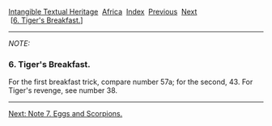 [Intangible Textual Heritage](../../index)  [Africa](../index) 
[Index](index)  [Previous](jas005n)  [Next](jas007n)   
 \[[6. Tiger's Breakfast.](jas006)\]

------------------------------------------------------------------------

*NOTE:* 

### 6. Tiger's Breakfast.

For the first breakfast trick, compare number 57a; for the second, 43.
For Tiger's revenge, see number 38.

------------------------------------------------------------------------

[Next: Note 7. Eggs and Scorpions.](jas007n)
